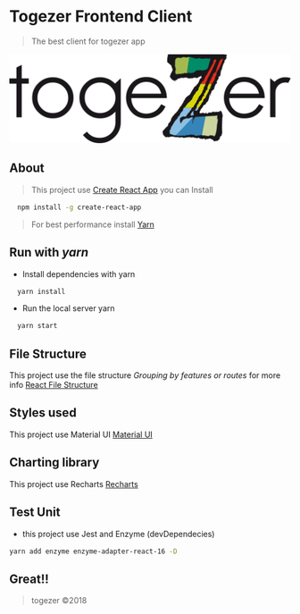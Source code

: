 # Togezer Frontend Client
> The best client for togezer app

![togezer](https://raw.githubusercontent.com/JoseChirinos/togezer-frontend/master/public/assets/images/logo-togezer.44d64ea7.png)
## About
> This project use [Create React App](https://github.com/facebookincubator/create-react-app) you can Install

```sh
  npm install -g create-react-app
```
> For best performance install [Yarn](https://yarnpkg.com)

## Run with *yarn*

- Install dependencies with yarn
```sh
  yarn install
```

- Run the local server yarn
```sh
  yarn start
```
## File Structure

This project use the file structure *Grouping by features or routes*
for more info [React File Structure](https://reactjs.org/docs/faq-structure.html)

## Styles used

This project use Material UI
[Material UI](https://material-ui.com/)

## Charting library 

This project use Recharts
[Recharts](http://recharts.org/en-US)

## Test Unit

- this project use Jest and Enzyme (devDependecies)
```sh
yarn add enzyme enzyme-adapter-react-16 -D
```
## Great!!
> togezer &copy;2018